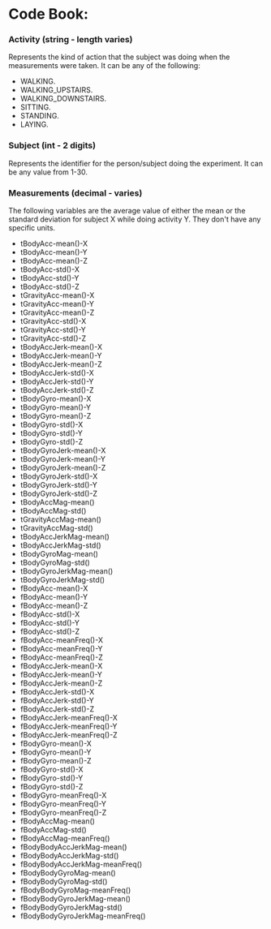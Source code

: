 # Code Book:

### Activity (string - length varies)
Represents the kind of action that the subject was doing when the measurements were taken. 
It can be any of the following:
* WALKING.
* WALKING_UPSTAIRS.
* WALKING_DOWNSTAIRS.
* SITTING.
* STANDING.
* LAYING.

### Subject (int - 2 digits)
Represents the identifier for the person/subject doing the experiment. 
It can be any value from 1-30.

### Measurements (decimal - varies)
The following variables are the average value of either the mean or the standard deviation for subject X while doing activity Y. They don't have any specific  units.
  
*  tBodyAcc-mean()-X   
*  tBodyAcc-mean()-Y   
*  tBodyAcc-mean()-Z   
*  tBodyAcc-std()-X   
*  tBodyAcc-std()-Y   
*  tBodyAcc-std()-Z   
*  tGravityAcc-mean()-X   
*  tGravityAcc-mean()-Y   
*  tGravityAcc-mean()-Z   
*  tGravityAcc-std()-X   
*  tGravityAcc-std()-Y   
*  tGravityAcc-std()-Z   
*  tBodyAccJerk-mean()-X   
*  tBodyAccJerk-mean()-Y   
*  tBodyAccJerk-mean()-Z   
*  tBodyAccJerk-std()-X   
*  tBodyAccJerk-std()-Y   
*  tBodyAccJerk-std()-Z   
*  tBodyGyro-mean()-X   
*  tBodyGyro-mean()-Y   
*  tBodyGyro-mean()-Z   
*  tBodyGyro-std()-X   
*  tBodyGyro-std()-Y   
*  tBodyGyro-std()-Z   
*  tBodyGyroJerk-mean()-X   
*  tBodyGyroJerk-mean()-Y   
*  tBodyGyroJerk-mean()-Z   
*  tBodyGyroJerk-std()-X   
*  tBodyGyroJerk-std()-Y  
*  tBodyGyroJerk-std()-Z   
*  tBodyAccMag-mean()   
*  tBodyAccMag-std()   
*  tGravityAccMag-mean()   
*  tGravityAccMag-std()   
*  tBodyAccJerkMag-mean()   
*  tBodyAccJerkMag-std()   
*  tBodyGyroMag-mean()   
*  tBodyGyroMag-std()   
*  tBodyGyroJerkMag-mean()   
*  tBodyGyroJerkMag-std()   
*  fBodyAcc-mean()-X   
*  fBodyAcc-mean()-Y   
*  fBodyAcc-mean()-Z   
*  fBodyAcc-std()-X   
*  fBodyAcc-std()-Y   
*  fBodyAcc-std()-Z   
*  fBodyAcc-meanFreq()-X  
*  fBodyAcc-meanFreq()-Y   
*  fBodyAcc-meanFreq()-Z   
*  fBodyAccJerk-mean()-X   
*  fBodyAccJerk-mean()-Y   
*  fBodyAccJerk-mean()-Z   
*  fBodyAccJerk-std()-X   
*  fBodyAccJerk-std()-Y   
*  fBodyAccJerk-std()-Z   
*  fBodyAccJerk-meanFreq()-X   
*  fBodyAccJerk-meanFreq()-Y   
*  fBodyAccJerk-meanFreq()-Z   
*  fBodyGyro-mean()-X   
*  fBodyGyro-mean()-Y   
*  fBodyGyro-mean()-Z   
*  fBodyGyro-std()-X   
*  fBodyGyro-std()-Y   
*  fBodyGyro-std()-Z   
*  fBodyGyro-meanFreq()-X   
*  fBodyGyro-meanFreq()-Y   
*  fBodyGyro-meanFreq()-Z   
*  fBodyAccMag-mean()   
*  fBodyAccMag-std()   
*  fBodyAccMag-meanFreq()  
*  fBodyBodyAccJerkMag-mean()   
*  fBodyBodyAccJerkMag-std()   
*  fBodyBodyAccJerkMag-meanFreq()   
*  fBodyBodyGyroMag-mean()   
*  fBodyBodyGyroMag-std()   
*  fBodyBodyGyroMag-meanFreq()   
*  fBodyBodyGyroJerkMag-mean()   
*  fBodyBodyGyroJerkMag-std()   
*  fBodyBodyGyroJerkMag-meanFreq() 
  